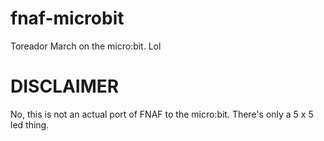 # fnaf-microbit
Toreador March on the micro:bit. Lol

# DISCLAIMER
No, this is not an actual port of FNAF to the micro:bit. There's only a 5 x 5 led thing.
